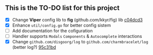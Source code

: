 ## This is the TO-DO list for this project

- [x] Change **Viper** config lib to **fig** (github.com/kkyr/fig) lib [c04dcd3](https://github.com/dexslender/jupix/commit/c04dcd36d85134fe207f957f136f8eceb0e82f24)
- [x] Enhance `util/config.go` for better config sistem 
- [ ] Add documentation for the cofiguration
- [ ] Handler supports `Modals` `Components` & `Autocomplete` interactions
- [x] Change `github.com/disgoorg/log` to `github.com/charmbracelet/log` (better log?) [95c31bd](https://github.com/dexslender/jupix/commit/95c31bdcfa3e91c9057fdb8665b0a22e36bef585)
